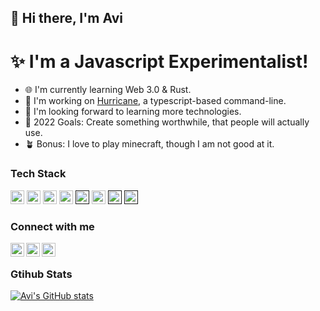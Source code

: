 ## 👋 Hi there, I'm Avi

# ✨ I'm a Javascript Experimentalist!

- 🌐 I'm currently learning Web 3.0 & Rust.
- 🦫 I'm working on [Hurricane](https://github.com/AviAvinav/Hurricane), a typescript-based command-line.
- 🤖 I'm looking forward to learning more technologies.
- 📅 2022 Goals: Create something worthwhile, that people will actually use.
- 🪴 Bonus: I love to play minecraft, though I am not good at it.

### Tech Stack

[<img algin="left" alt="https://nextjs.org/" width="22px" src="https://cdn.icon-icons.com/icons2/3392/PNG/512/nextjs_icon_213852.png" />](https://nextjs.org/)
[<img algin="left" alt="https://reactjs.org/" width="22px" src="https://cdn-icons-png.flaticon.com/512/919/919851.png" />](https://reactjs.org/)
[<img algin="left" alt="https://tailwindcss.com/" width="22px" src="https://tailwindcss.com/_next/static/media/tailwindcss-mark.79614a5f61617ba49a0891494521226b.svg" />](https://tailwindcss.com/)
[<img algin="left" alt="https://nodejs.org/en/" width="22px" src="https://cdn-icons-png.flaticon.com/512/5968/5968322.png" />](https://nodejs.org/en/)
[<img algin="left" width="22px" src="https://cdn-icons-png.flaticon.com/512/5968/5968292.png" />]()
[<img algin="left" alt="https://www.typescriptlang.org/" width="22px" src="https://cdn-icons-png.flaticon.com/512/5968/5968381.png" />](https://www.typescriptlang.org/)
[<img algin="left" width="22px" src="https://cdn-icons-png.flaticon.com/512/174/174854.png" />]()
[<img algin="left" width="22px" src="https://cdn-icons-png.flaticon.com/512/732/732190.png" />]()

### Connect with me

[<img align="left" alt="https://aviavinav.github.io/" width="22px" src="https://cdn-icons-png.flaticon.com/512/3626/3626814.png" />][website]
[<img align="left" alt="https://linkedin.com/in/avi-avinav" width="22px" src="https://cdn-icons-png.flaticon.com/512/1384/1384062.png" />][linkedin]
[<img align="left" alt="https://twitter.com/aviavinav0" width="22px" src="https://cdn-icons-png.flaticon.com/512/733/733579.png" />][twitter]

<br/>

<!---
### Languages & Tools

<img align="left" alt="HTML5" width="26px" src="https://raw.githubusercontent.com/github/explore/80688e429a7d4ef2fca1e82350fe8e3517d3494d/topics/html/html.png" />
<img align="left" alt="CSS3" width="26px" src="https://raw.githubusercontent.com/github/explore/80688e429a7d4ef2fca1e82350fe8e3517d3494d/topics/css/css.png" />
<img align="left" alt="TailwindCSS" width="26px" src="https://github.com/github/explore/blob/main/topics/tailwind/tailwind.png?raw=true" />
<img align="left" alt="JavaScript" width="26px" src="https://raw.githubusercontent.com/github/explore/80688e429a7d4ef2fca1e82350fe8e3517d3494d/topics/javascript/javascript.png" />
<img align="left" alt="React" width="26px" src="https://raw.githubusercontent.com/github/explore/80688e429a7d4ef2fca1e82350fe8e3517d3494d/topics/react/react.png" />
<img align="left" alt="Next.js" width="26px" src="https://github.com/github/explore/blob/main/topics/nextjs/nextjs.png?raw=true" />
<img align="left" alt="GraphQL" width="26px" src="https://raw.githubusercontent.com/github/explore/80688e429a7d4ef2fca1e82350fe8e3517d3494d/topics/graphql/graphql.png" />
<img align="left" alt="Node.js" width="26px" src="https://raw.githubusercontent.com/github/explore/80688e429a7d4ef2fca1e82350fe8e3517d3494d/topics/nodejs/nodejs.png" />
<img align="left" alt="MongoDB" width="26px" src="https://raw.githubusercontent.com/github/explore/80688e429a7d4ef2fca1e82350fe8e3517d3494d/topics/mongodb/mongodb.png" />
<img align="left" alt="Firebase" width="26px" src="https://github.com/github/explore/blob/main/topics/firebase/firebase.png?raw=true" />
<img align="left" alt="Git" width="26px" src="https://raw.githubusercontent.com/github/explore/80688e429a7d4ef2fca1e82350fe8e3517d3494d/topics/git/git.png" />

<br/>

<br/> --->

<!--- [![Top Langs](https://github-readme-stats.vercel.app/api/top-langs/?username=aviavinav&hide=java&exclude_repo=DeSo-Blockchain-Setup--MLH-LHD-Build-Day-4)](https://github.com/anuraghazra/github-readme-stats) --->

### Gtihub Stats

[![Avi's GitHub stats](https://github-readme-stats.vercel.app/api?username=aviavinav&show_icons=true&count_private=true&include_all_commits=true&theme=tokyonight)](https://github.com/anuraghazra/github-readme-stats)

[website]: https://www.aviavinav.tech/
[linkedin]: https://linkedin.com/in/avi-avinav
[twitter]: https://twitter.com/aviavinav0

